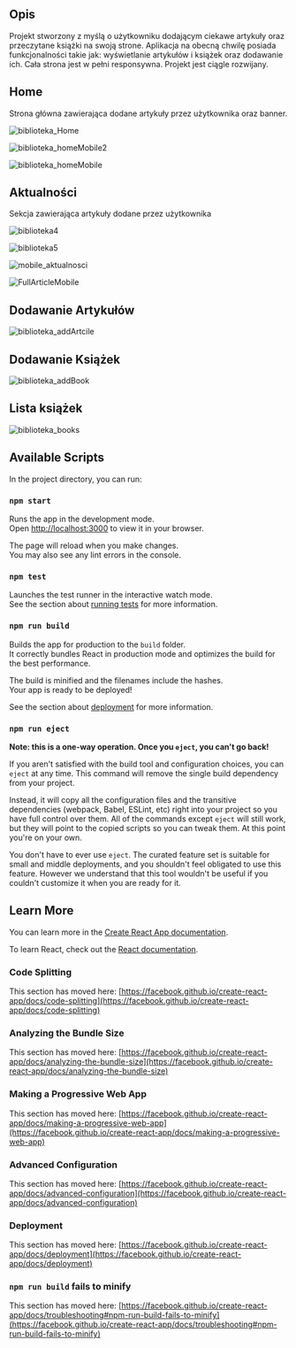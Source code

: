 ## Opis
Projekt stworzony z myślą o użytkowniku dodającym ciekawe artykuły  oraz przeczytane książki na swoją strone. Aplikacja na obecną chwilę posiada funkcjonalności takie jak: wyświetlanie artykułów i książek oraz dodawanie ich. Cała strona jest w pełni responsywna. Projekt jest ciągle rozwijany.


## Home 
Strona główna zawierająca dodane artykuły przez użytkownika oraz banner.

![biblioteka_Home](https://user-images.githubusercontent.com/100696349/163798274-26c88ac7-923b-432b-8d9b-c6e5e7ce0b03.png)

![biblioteka_homeMobile2](https://user-images.githubusercontent.com/100696349/163798381-0f5526c1-e0de-4c6e-9cc2-3a21894870c3.png)

![biblioteka_homeMobile](https://user-images.githubusercontent.com/100696349/163798393-99271b2d-e29c-49c7-8ba1-3831853e214e.png)

## Aktualności
Sekcja zawierająca artykuły dodane przez użytkownika

![biblioteka4](https://user-images.githubusercontent.com/100696349/163798448-4839d297-e6b8-4085-a6b0-c96f466f175e.png)

![biblioteka5](https://user-images.githubusercontent.com/100696349/163798579-3e71a6b9-8e97-4258-b2fc-7f10c2ce01eb.png)

![mobile_aktualnosci](https://user-images.githubusercontent.com/100696349/163798715-5761c5aa-5abd-41b8-8fa3-e525f28ba76c.png)

![FullArticleMobile](https://user-images.githubusercontent.com/100696349/163798606-5aed13a1-358a-42a4-bc3c-c320145a6e21.png)

## Dodawanie Artykułów
![biblioteka_addArtcile](https://user-images.githubusercontent.com/100696349/163798754-5b3942ad-4b51-47a1-96c8-fba24222de8f.png)

## Dodawanie Książek
![biblioteka_addBook](https://user-images.githubusercontent.com/100696349/163798769-1f7540b8-8477-4faa-842f-a643af5dc31b.png)

## Lista książek

![biblioteka_books](https://user-images.githubusercontent.com/100696349/163798844-135f975b-6db2-4013-a229-9097c2fafa79.png)


## Available Scripts

In the project directory, you can run:

### `npm start`

Runs the app in the development mode.\
Open [http://localhost:3000](http://localhost:3000) to view it in your browser.

The page will reload when you make changes.\
You may also see any lint errors in the console.

### `npm test`

Launches the test runner in the interactive watch mode.\
See the section about [running tests](https://facebook.github.io/create-react-app/docs/running-tests) for more information.

### `npm run build`

Builds the app for production to the `build` folder.\
It correctly bundles React in production mode and optimizes the build for the best performance.

The build is minified and the filenames include the hashes.\
Your app is ready to be deployed!

See the section about [deployment](https://facebook.github.io/create-react-app/docs/deployment) for more information.

### `npm run eject`

**Note: this is a one-way operation. Once you `eject`, you can't go back!**

If you aren't satisfied with the build tool and configuration choices, you can `eject` at any time. This command will remove the single build dependency from your project.

Instead, it will copy all the configuration files and the transitive dependencies (webpack, Babel, ESLint, etc) right into your project so you have full control over them. All of the commands except `eject` will still work, but they will point to the copied scripts so you can tweak them. At this point you're on your own.

You don't have to ever use `eject`. The curated feature set is suitable for small and middle deployments, and you shouldn't feel obligated to use this feature. However we understand that this tool wouldn't be useful if you couldn't customize it when you are ready for it.

## Learn More

You can learn more in the [Create React App documentation](https://facebook.github.io/create-react-app/docs/getting-started).

To learn React, check out the [React documentation](https://reactjs.org/).

### Code Splitting

This section has moved here: [https://facebook.github.io/create-react-app/docs/code-splitting](https://facebook.github.io/create-react-app/docs/code-splitting)

### Analyzing the Bundle Size

This section has moved here: [https://facebook.github.io/create-react-app/docs/analyzing-the-bundle-size](https://facebook.github.io/create-react-app/docs/analyzing-the-bundle-size)

### Making a Progressive Web App

This section has moved here: [https://facebook.github.io/create-react-app/docs/making-a-progressive-web-app](https://facebook.github.io/create-react-app/docs/making-a-progressive-web-app)

### Advanced Configuration

This section has moved here: [https://facebook.github.io/create-react-app/docs/advanced-configuration](https://facebook.github.io/create-react-app/docs/advanced-configuration)

### Deployment

This section has moved here: [https://facebook.github.io/create-react-app/docs/deployment](https://facebook.github.io/create-react-app/docs/deployment)

### `npm run build` fails to minify

This section has moved here: [https://facebook.github.io/create-react-app/docs/troubleshooting#npm-run-build-fails-to-minify](https://facebook.github.io/create-react-app/docs/troubleshooting#npm-run-build-fails-to-minify)
